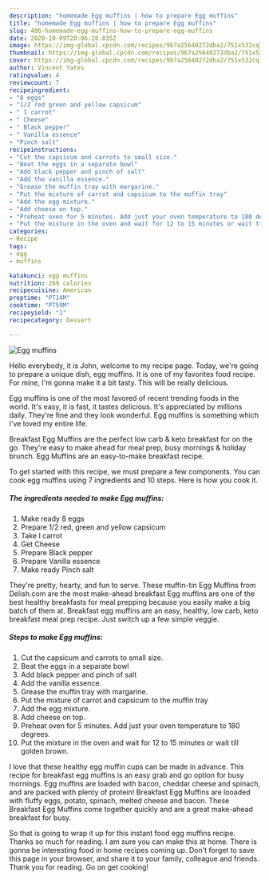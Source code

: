 ```yaml
---
description: "homemade Egg muffins | how to prepare Egg muffins"
title: "homemade Egg muffins | how to prepare Egg muffins"
slug: 486-homemade-egg-muffins-how-to-prepare-egg-muffins
date: 2020-10-09T20:06:28.035Z
image: https://img-global.cpcdn.com/recipes/9b7a25640272dba2/751x532cq70/egg-muffins-recipe-main-photo.jpg
thumbnail: https://img-global.cpcdn.com/recipes/9b7a25640272dba2/751x532cq70/egg-muffins-recipe-main-photo.jpg
cover: https://img-global.cpcdn.com/recipes/9b7a25640272dba2/751x532cq70/egg-muffins-recipe-main-photo.jpg
author: Vincent Yates
ratingvalue: 4
reviewcount: 7
recipeingredient:
- "8 eggs"
- "1/2 red green and yellow capsicum"
- " I carrot"
- " Cheese"
- " Black pepper"
- " Vanilla essence"
- "Pinch salt"
recipeinstructions:
- "Cut the capsicum and carrots to small size."
- "Beat the eggs in a separate bowl"
- "Add black pepper and pinch of salt"
- "Add the vanilla essence."
- "Grease the muffin tray with margarine."
- "Put the mixture of carrot and capsicum to the muffin tray"
- "Add the egg mixture."
- "Add cheese on top."
- "Preheat oven for 5 minutes. Add just your oven temperature to 180 degrees."
- "Put the mixture in the oven and wait for 12 to 15 minutes or wait till golden brown."
categories:
- Recipe
tags:
- egg
- muffins

katakunci: egg muffins 
nutrition: 269 calories
recipecuisine: American
preptime: "PT14M"
cooktime: "PT59M"
recipeyield: "1"
recipecategory: Dessert

---
```



![Egg muffins](https://img-global.cpcdn.com/recipes/9b7a25640272dba2/751x532cq70/egg-muffins-recipe-main-photo.jpg)

Hello everybody, it is John, welcome to my recipe page. Today, we're going to prepare a unique dish, egg muffins. It is one of my favorites food recipe. For mine, I'm gonna make it a bit tasty. This will be really delicious.

Egg muffins is one of the most favored of recent trending foods in the world. It's easy, it is fast, it tastes delicious. It's appreciated by millions daily. They're fine and they look wonderful. Egg muffins is something which I've loved my entire life.

Breakfast Egg Muffins are the perfect low carb &amp; keto breakfast for on the go. They&#39;re easy to make ahead for meal prep, busy mornings &amp; holiday brunch. Egg Muffins are an easy-to-make breakfast recipe.


To get started with this recipe, we must prepare a few components. You can cook egg muffins using 7 ingredients and 10 steps. Here is how you cook it.

<!--inarticleads1-->

##### The ingredients needed to make Egg muffins:

1. Make ready 8 eggs
1. Prepare 1/2 red, green and yellow capsicum
1. Take  I carrot
1. Get  Cheese
1. Prepare  Black pepper
1. Prepare  Vanilla essence
1. Make ready Pinch salt


They&#39;re pretty, hearty, and fun to serve. These muffin-tin Egg Muffins from Delish.com are the most make-ahead breakfast Egg muffins are one of the best healthy breakfasts for meal prepping because you easily make a big batch of them at. Breakfast egg muffins are an easy, healthy, low carb, keto breakfast meal prep recipe. Just switch up a few simple veggie. 

<!--inarticleads2-->

##### Steps to make Egg muffins:

1. Cut the capsicum and carrots to small size.
1. Beat the eggs in a separate bowl
1. Add black pepper and pinch of salt
1. Add the vanilla essence.
1. Grease the muffin tray with margarine.
1. Put the mixture of carrot and capsicum to the muffin tray
1. Add the egg mixture.
1. Add cheese on top.
1. Preheat oven for 5 minutes. Add just your oven temperature to 180 degrees.
1. Put the mixture in the oven and wait for 12 to 15 minutes or wait till golden brown.


I love that these healthy egg muffin cups can be made in advance. This recipe for breakfast egg muffins is an easy grab and go option for busy mornings. Egg muffins are loaded with bacon, cheddar cheese and spinach, and are packed with plenty of protein! Breakfast Egg Muffins are looaded with fluffy eggs, potato, spinach, melted cheese and bacon. These Breakfast Egg Muffins come together quickly and are a great make-ahead breakfast for busy. 

So that is going to wrap it up for this instant food egg muffins recipe. Thanks so much for reading. I am sure you can make this at home. There is gonna be interesting food in home recipes coming up. Don't forget to save this page in your browser, and share it to your family, colleague and friends. Thank you for reading. Go on get cooking!

